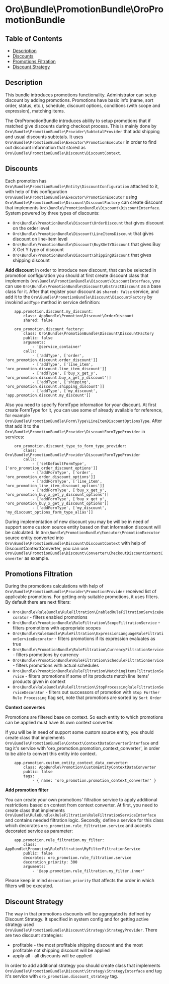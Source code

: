 Oro\Bundle\PromotionBundle\OroPromotionBundle
===============================================

Table of Contents
-----------------
 - [Description](#description)
 - [Discounts](#discounts)
 - [Promotions Filtration](#promotions-filtration)
 - [Discount Strategy](#discount-strategy)

Description
------------

This bundle introduces promotions functionality.
Administrator can setup discount by adding promotions.
Promotions have basic info (name, sort order, status, etc.), schedule, discount options, conditions (with scope and expression), matching items.

The OroPromotionBundle introduces ability to setup promotions that if matched give discounts during checkout process. This is mainly done by `Oro\Bundle\PromotionBundle\Provider\SubtotalProvider` that add shipping and usual discounts subtotals. It uses `Oro\Bundle\PromotionBundle\Executor\PromotionExecutor` in order to find out discount information that stored as `Oro\Bundle\PromotionBundle\Discount\DiscountContext`.

Discounts
------------

Each promotion has `Oro\Bundle\PromotionBundle\Entity\DiscountConfiguration` attached to it, with help of this configuration `Oro\Bundle\PromotionBundle\Executor\PromotionExecutor` using `Oro\Bundle\PromotionBundle\Discount\DiscountFactory` can create discount that implements `Oro\Bundle\PromotionBundle\Discount\DiscountInterface`. System powered by three types of discounts:
- `Oro\Bundle\PromotionBundle\Discount\OrderDiscount` that gives discount on the order level
- `Oro\Bundle\PromotionBundle\Discount\LineItemsDiscount` that gives discount on line-item level
- `Oro\Bundle\PromotionBundle\Discount\BuyXGetYDiscount` that gives Buy X Get Y type of discount
- `Oro\Bundle\PromotionBundle\Discount\ShippingDiscount` that gives shipping discount

**Add discount**
In order to introduce new discount, that can be selected in promotion configuration you should at first create discount class that implements `Oro\Bundle\PromotionBundle\Discount\DiscountInterface`, you can use `Oro\Bundle\PromotionBundle\Discount\AbstractDiscount` as a base class for it. After that register your discount as `shared: false` service, and add it to the `Oro\Bundle\PromotionBundle\Discount\DiscountFactory` by invokind `addType` method in service definition:
```
    app.promotion.discount.my_discount:
        class: AppBundle\Promotion\Discount\OrderDiscount
        shared: false

    oro_promotion.discount_factory:
        class: Oro\Bundle\PromotionBundle\Discount\DiscountFactory
        public: false
        arguments:
            - '@service_container'
        calls:
            - ['addType', ['order', 'oro_promotion.discount.order_discount']]
            - ['addType', ['line_item', 'oro_promotion.discount.line_item_discount']]
            - ['addType', ['buy_x_get_y', 'oro_promotion.discount.buy_x_get_y_discount']]
            - ['addType', ['shipping', 'oro_promotion.discount.shipping_discount']]
            - ['addType', ['my_discount', 'app.promotion.discount.my_discount']]
```
Also you need to specify FormType information for your discount. At first create FormType for it, you can use some of already available for reference, for example `Oro\Bundle\PromotionBundle\Form\Type\LineItemDiscountOptionsType`. After that add it to the `Oro\Bundle\PromotionBundle\Provider\DiscountFormTypeProvider` in services:
```
    oro_promotion.discount_type_to_form_type_provider:
        class: Oro\Bundle\PromotionBundle\Provider\DiscountFormTypeProvider
        calls:
            - ['setDefaultFormType', ['oro_promotion_order_discount_options']]
            - ['addFormType', ['order', 'oro_promotion_order_discount_options']]
            - ['addFormType', ['line_item', 'oro_promotion_line_item_discount_options']]
            - ['addFormType', ['buy_x_get_y', 'oro_promotion_buy_x_get_y_discount_options']]
            - ['addFormType', ['buy_x_get_y', 'oro_promotion_buy_x_get_y_discount_options']]
            - ['addFormType', ['my_discount', 'my_discount_options_form_type_alias']]
```

During implementation of new discount you may be will be in need of support some custom source entity based on that information discount will be calculated. In `Oro\Bundle\PromotionBundle\Executor\PromotionExecutor` source entity converted into `Oro\Bundle\PromotionBundle\Discount\DiscountContext` with help of DiscountContextConverter, you can use `Oro\Bundle\PromotionBundle\Discount\Converter\CheckoutDiscountContextConverter` as example.

Promotions Filtration
------------

During the promotions calculations with help of `Oro\Bundle\PromotionBundle\Provider\PromotionProvider` received list of applicable promotions. For getting only suitable promotions, it uses filters. By default there are next filters:
- `Oro\Bundle\RuleBundle\RuleFiltration\EnabledRuleFiltrationServiceDecorator` - filters enabled promotions
- `Oro\Bundle\PromotionBundle\RuleFiltration\ScopeFiltrationService` - filters promotions with appropriate scopes
- `Oro\Bundle\RuleBundle\RuleFiltration\ExpressionLanguageRuleFiltrationServiceDecorator` - filters promotions if its expression evaluates as true
- `Oro\Bundle\PromotionBundle\RuleFiltration\CurrencyFiltrationService` - filters promotions by currency
- `Oro\Bundle\PromotionBundle\RuleFiltration\ScheduleFiltrationService` - filters promotions with actual schedules
- `Oro\Bundle\PromotionBundle\RuleFiltration\MatchingItemsFiltrationService` - filters promotions if some of its products match line items' products given in context
- `Oro\Bundle\RuleBundle\RuleFiltration\StopProcessingRuleFiltrationServiceDecorator` - filters out successors of promotion with `Stop Further Rule Processing` flag set, note that promotions are sorted by `Sort Order`

**Context convertes**

Promotions are filtered base on context. So each entity to which promotions can be applied must have its own context converter.

If you will be in need of support some custom source entity, you should create class that implements `Oro\Bundle\PromotionBundle\Context\ContextDataConverterInterface` and tag it's service with 'oro_promotion.promotion_context_converter', in order to be able to convert this entity into context.

```
    app.promotion.custom_entity_context_data_converter:
        class: AppBundle\Promotion\CustomEntityContextDataConverter
        public: false
        tags:
            - { name: 'oro_promotion.promotion_context_converter' }
```

**Add promotion filter**

You can create your own promotions' filtration service to apply additional restrictions based on context from context converter.
At first, you need to create class that implements `Oro\Bundle\RuleBundle\RuleFiltration\RuleFiltrationServiceInterface` and contains needed filtration logic.
Secondly, define a service for this class which decorates `oro_promotion.rule_filtration.service` and accepts decorated service as parameter:
```
    app.promotion.rule_filtration.my_filter:
        class: AppBundle\Promotion\RuleFiltration\MyFilterFiltrationService
        public: false
        decorates: oro_promotion.rule_filtration.service
        decoration_priority: 300
        arguments:
            - '@app.promotion.rule_filtration.my_filter.inner'
```
Please keep in mind `decoration_priority` that affects the order in which filters will be executed.

Discount Strategy
------------
The way in that promotions discounts will be aggregated is defined by Discount Strategy. It specified in system config and for getting active strategy used `Oro\Bundle\PromotionBundle\Discount\Strategy\StrategyProvider`. There are two discount strategies:
- profitable - the most profitable shipping discount and the most profitable not shipping discount will be applied
- apply all - all discounts will be applied

In order to add additional strategy you should create class that implements `Oro\Bundle\PromotionBundle\Discount\Strategy\StrategyInterface` and tag it's service with `oro_promotion.discount_strategy` tag.